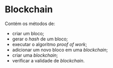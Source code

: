 # Blockchain

Contém os métodos de:

-   criar um bloco;
-   gerar o _hash_ de um bloco;
-   executar o algoritmo _proof of work_;
-   adicionar um novo bloco em uma _blockchain_;
-   criar uma _blockchain_;
-   verificar a validade de _blockchain_.
